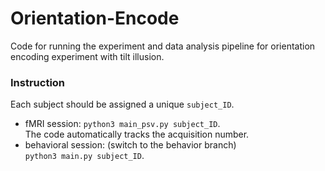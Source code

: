 # Orientation-Encode
Code for running the experiment and data analysis pipeline for orientation encoding experiment with tilt illusion.

### Instruction
Each subject should be assigned a unique `subject_ID`.  
- fMRI session: `python3 main_psv.py subject_ID`.  
The code automatically tracks the acquisition number.
- behavioral session: (switch to the behavior branch)  
`python3 main.py subject_ID`.
